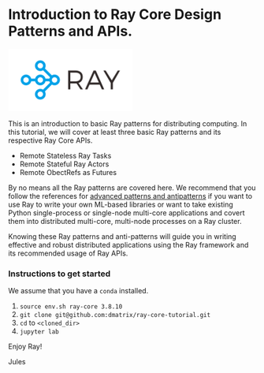 # Introduction to Ray Core Design Patterns and APIs.

<img src="images/ray-logo.png" height="50%" width="50%">


This is an introduction to basic Ray patterns for distributing computing. In this tutorial, we will cover at least three basic Ray patterns and its respective Ray Core APIs. 

 * Remote Stateless Ray Tasks
 * Remote Stateful Ray Actors
 * Remote ObectRefs as Futures

By no means all the Ray patterns are covered here. We recommend that you follow the references for [advanced patterns and antipatterns](https://docs.ray.io/en/latest/ray-design-patterns/index.html) if you want to use Ray to write your own ML-based libraries or want to take existing Python single-process or single-node multi-core applications and covert them into distributed multi-core, multi-node processes on a Ray cluster.

Knowing these Ray patterns and anti-patterns will guide you in writing effective and robust distributed applications using the Ray framework and its recommended usage of Ray APIs.

### Instructions to get started

We assume that you have a `conda` installed.

 1. `source env.sh ray-core 3.8.10` 
 3. `git clone git@github.com:dmatrix/ray-core-tutorial.git`
 4. `cd` to `<cloned_dir>`
 5. `jupyter lab`
 
 Enjoy Ray!
 
 Jules

